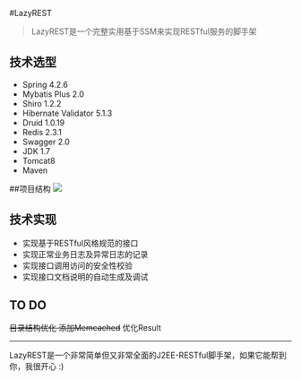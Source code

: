 #LazyREST

> LazyREST是一个完整实用基于SSM来实现RESTful服务的脚手架

## 技术选型
* Spring 4.2.6
* Mybatis Plus 2.0
* Shiro 1.2.2
* Hibernate Validator 5.1.3
* Druid 1.0.19
* Redis 2.3.1
* Swagger 2.0
* JDK 1.7
* Tomcat8
* Maven

##项目结构
![](http://wx2.sinaimg.cn/mw690/775c483fly1fcthta6ymdj20c90kh0uk.jpg)

## 技术实现

* 实现基于RESTful风格规范的接口
* 实现正常业务日志及异常日志的记录
* 实现接口调用访问的安全性校验
* 实现接口文档说明的自动生成及调试

## TO DO

~~目录结构优化
添加Memcached~~
优化Result

-------
LazyREST是一个非常简单但又非常全面的J2EE-RESTful脚手架，如果它能帮到你，我很开心 :)




